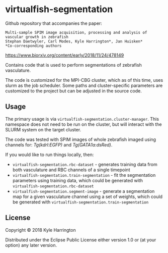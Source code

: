 # virtualfish-segmentation

Github repository that accompanies the paper:

```
Multi-sample SPIM image acquisition, processing and analysis of vascular growth in zebrafish  
Stephan Daetwyler, Carl Modes, Kyle Harrington*, Jan Huisken*
*Co-corresponding authors
```

https://www.biorxiv.org/content/early/2018/11/24/478149

Contains code that is used to perform segmentations of zebrafish vasculature.

The code is customized for the MPI-CBG cluster, which as of this time, uses slurm as the job scheduler. Some paths and cluster-specific parameters are customized to the project but can be adjusted in the source code.

## Usage

The primary usage is via `virtualfish-segmentation.cluster-manager`. This namespace does not need to be run on the cluster, but will interact with the SLURM system on the target cluster.

The code was tested with SPIM images of whole zebrafish imaged using channels for: *Tg(kdrl:EGFP)* and *Tg(GATA1a:dsRed)*.

If you would like to run things locally, then:  

- `virtualfish-segmentation.rbc-dataset` - generates training data from both vasculature and RBC channels of a single timepoint  
- `virtualfish-segmentation.train-segmentation` - fit the segmentation parameters using training data, which could be generated with `virtualfish-segmentation.rbc-dataset`  
- `virtualfish-segmentation.segment-image` - generate a segmentation map for a given vasculature channel using a set of weights, which could be generated with `virtualfish-segmentation.train-segmentation`

## License

Copyright © 2018 Kyle Harrington

Distributed under the Eclipse Public License either version 1.0 or (at
your option) any later version.

